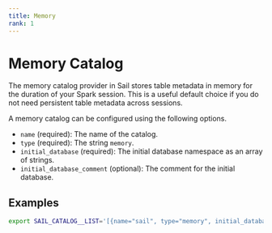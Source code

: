 ```yaml
---
title: Memory
rank: 1
---
```


# Memory Catalog

The memory catalog provider in Sail stores table metadata in memory for the duration of your Spark session. This is a useful default choice if you do not need persistent table metadata across sessions.

A memory catalog can be configured using the following options.

- `name` (required): The name of the catalog.
- `type` (required): The string `memory`.
- `initial_database` (required): The initial database namespace as an array of strings.
- `initial_database_comment` (optional): The comment for the initial database.

## Examples

```bash
export SAIL_CATALOG__LIST='[{name="sail", type="memory", initial_database=["dev", "analytics"], initial_database_comment="Development analytics database"}]'
```
